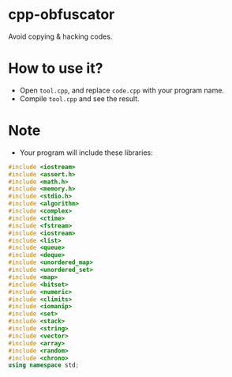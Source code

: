 # cpp-obfuscator

Avoid copying & hacking codes.


# How to use it?
- Open ``tool.cpp``, and replace ``code.cpp`` with your program name.
- Compile ``tool.cpp`` and see the result.

# Note
- Your program will include these libraries:
```cpp
#include <iostream>
#include <assert.h>
#include <math.h>
#include <memory.h>
#include <stdio.h>
#include <algorithm>
#include <complex>
#include <ctime>
#include <fstream>
#include <iostream>
#include <list>
#include <queue>
#include <deque>
#include <unordered_map>
#include <unordered_set>
#include <map>
#include <bitset>
#include <numeric>
#include <climits>
#include <iomanip>
#include <set>
#include <stack>
#include <string>
#include <vector>
#include <array>
#include <random>
#include <chrono>
using namespace std;
```
